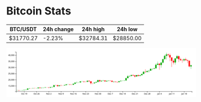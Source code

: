 # Bitcoin Stats

BTC/USDT|24h change|24h high|24h low|
|---|---|---|---|
|$31770.27|-2.23%|$32784.31|$28850.00|

<img src="./chart.svg">
